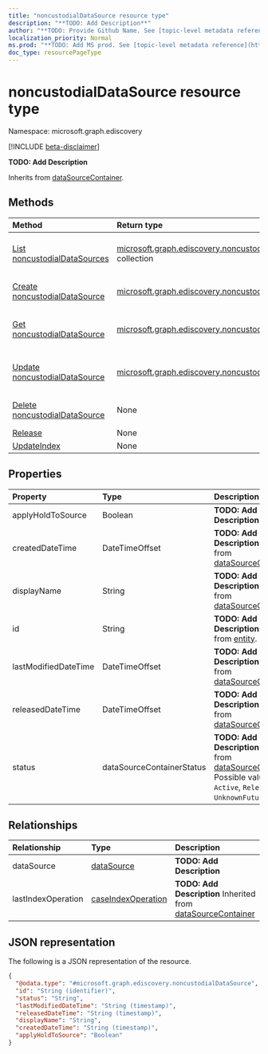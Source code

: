 ```yaml
---
title: "noncustodialDataSource resource type"
description: "**TODO: Add Description**"
author: "**TODO: Provide Github Name. See [topic-level metadata reference](https://msgo.azurewebsites.net/add/document/guidelines/metadata.html#topic-level-metadata)**"
localization_priority: Normal
ms.prod: "**TODO: Add MS prod. See [topic-level metadata reference](https://msgo.azurewebsites.net/add/document/guidelines/metadata.html#topic-level-metadata)**"
doc_type: resourcePageType
---
```


# noncustodialDataSource resource type

Namespace: microsoft.graph.ediscovery

[!INCLUDE [beta-disclaimer](../../includes/beta-disclaimer.md)]

**TODO: Add Description**


Inherits from [dataSourceContainer](../resources/ediscovery-datasourcecontainer.md).

## Methods
|Method|Return type|Description|
|:---|:---|:---|
|[List noncustodialDataSources](../api/ediscovery-noncustodialdatasource-list.md)|[microsoft.graph.ediscovery.noncustodialDataSource](../resources/ediscovery-noncustodialdatasource.md) collection|Get a list of the [noncustodialDataSource](../resources/ediscovery-noncustodialdatasource.md) objects and their properties.|
|[Create noncustodialDataSource](../api/ediscovery-noncustodialdatasource-create.md)|[microsoft.graph.ediscovery.noncustodialDataSource](../resources/ediscovery-noncustodialdatasource.md)|Create a new [noncustodialDataSource](../resources/ediscovery-noncustodialdatasource.md) object.|
|[Get noncustodialDataSource](../api/ediscovery-noncustodialdatasource-get.md)|[microsoft.graph.ediscovery.noncustodialDataSource](../resources/ediscovery-noncustodialdatasource.md)|Read the properties and relationships of a [noncustodialDataSource](../resources/ediscovery-noncustodialdatasource.md) object.|
|[Update noncustodialDataSource](../api/ediscovery-noncustodialdatasource-update.md)|[microsoft.graph.ediscovery.noncustodialDataSource](../resources/ediscovery-noncustodialdatasource.md)|Update the properties of a [noncustodialDataSource](../resources/ediscovery-noncustodialdatasource.md) object.|
|[Delete noncustodialDataSource](../api/ediscovery-noncustodialdatasource-delete.md)|None|Deletes a [noncustodialDataSource](../resources/ediscovery-noncustodialdatasource.md) object.|
|[Release](../api/ediscovery-noncustodialdatasource-release.md)|None|**TODO: Add Description**|
|[UpdateIndex](../api/ediscovery-noncustodialdatasource-updateindex.md)|None|**TODO: Add Description**|

## Properties
|Property|Type|Description|
|:---|:---|:---|
|applyHoldToSource|Boolean|**TODO: Add Description**|
|createdDateTime|DateTimeOffset|**TODO: Add Description** Inherited from [dataSourceContainer](../resources/ediscovery-datasourcecontainer.md).|
|displayName|String|**TODO: Add Description** Inherited from [dataSourceContainer](../resources/ediscovery-datasourcecontainer.md).|
|id|String|**TODO: Add Description** Inherited from [entity](../resources/ediscovery-entity.md).|
|lastModifiedDateTime|DateTimeOffset|**TODO: Add Description** Inherited from [dataSourceContainer](../resources/ediscovery-datasourcecontainer.md).|
|releasedDateTime|DateTimeOffset|**TODO: Add Description** Inherited from [dataSourceContainer](../resources/ediscovery-datasourcecontainer.md).|
|status|dataSourceContainerStatus|**TODO: Add Description** Inherited from [dataSourceContainer](../resources/ediscovery-datasourcecontainer.md). Possible values are: `Active`, `Released`, `UnknownFutureValue`.|

## Relationships
|Relationship|Type|Description|
|:---|:---|:---|
|dataSource|[dataSource](../resources/ediscovery-datasource.md)|**TODO: Add Description**|
|lastIndexOperation|[caseIndexOperation](../resources/ediscovery-caseindexoperation.md)|**TODO: Add Description** Inherited from [dataSourceContainer](../resources/datasourcecontainer.md)|

## JSON representation
The following is a JSON representation of the resource.
<!-- {
  "blockType": "resource",
  "keyProperty": "id",
  "@odata.type": "microsoft.graph.ediscovery.noncustodialDataSource",
  "baseType": "microsoft.graph.ediscovery.dataSourceContainer",
  "openType": false
}
-->
``` json
{
  "@odata.type": "#microsoft.graph.ediscovery.noncustodialDataSource",
  "id": "String (identifier)",
  "status": "String",
  "lastModifiedDateTime": "String (timestamp)",
  "releasedDateTime": "String (timestamp)",
  "displayName": "String",
  "createdDateTime": "String (timestamp)",
  "applyHoldToSource": "Boolean"
}
```

